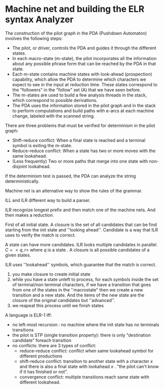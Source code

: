 






# Machine net and building the ELR syntax Analyzer

The construction of the pilot graph in the PDA (Pushdown Automaton) involves the following steps:

-   The pilot, or driver, controls the PDA and guides it through the different states.
-   In each macro-state (m-state), the pilot incorporates all the information about any possible phrase form that can be reached by the PDA in that state.
-   Each m-state contains machine states with look-ahead (prospection) capability, which allow the PDA to determine which characters we expect to see in the input at reduction time. These states correspond to the "followers" in the "follow" set (A) that we have seen before.
-   The m-states are used to build a few analysis threads in the stack, which correspond to possible derivations.
-   The PDA uses the information stored in the pilot graph and in the stack to perform computations and build paths with e-arcs at each machine change, labeled with the scanned string.

There are three problems that must be verified for determinism in the pilot graph:

-   Shift-reduce conflict: When a final state is reached and a terminal symbol is exiting the m-state.
-   Reduce-reduce conflict: When a state has two or more moves with the same lookahead.
-   (Less frequently) Two or more paths that merge into one state with non-disjoint lookahead.

If the determinism test is passed, the PDA can analyze the string deterministically.


Machine net is an alternative way to show the rules of the grammar. 

ILL and ILR different way to build a parser. 

ILR recognize longest prefix and then match one of the machine nets. And then makes a reduction. 

First of all initial state. A closure is the set of all candidates that can be find starting from the init state and ''looking ahead''. Candidate is a way that ILR uses to verify the match is correct. 

A state can have more candidates. ILR looks multiple candidates in parallel. $C=<q,r>$ where $q$ is a state . A closure is all possible candidates of a given states. 

ILR uses ''lookahead'' symbols, which guarantee that the match is correct. 

1) you make closure to create initial state
2) while you have a state unleft to process, for each symbols inside the set of terminal/non terminal characters, if we have a transition that goes from one of the states in the ''macrostate" then we create a new transition and a new state. And the items of the new state are the closure of the original candidates but ''advanced''. 
3) we reapeat this process until we finish states


A language is ELR-1 iff: 

- no left-most recursion : no machine where the init state has no terminals transitions 
- the pilot is STP (single transition property): there is only "destination candidate" foreach transition 
- no conflicts: there are 3 types of conflict:
	- reduce-reduce conflict: conflict when same lookahead symbol for different productions 
	- shift-reduce conflict: transition to another state with a character $x$ and there is also a final state with lookahead $x$ . "the pilot can't know if it has finished or not". 
	- convergence conflict: multiple transitions reach same state with different lookahead.  


